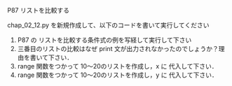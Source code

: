P87 リストを比較する

chap_02_12.py を新規作成して、以下のコードを書いて実行してください

1. P87 の リストを比較する条件式の例を写経して実行して下さい
1. 三番目のリストの比較はなぜ print 文が出力されなかったのでしょうか？理由を書いて下さい．
1. range 関数をつかって 10〜20のリストを作成し，x に 代入して下さい．
1. range 関数をつかって 10〜20のリストを作成し，y に 代入して下さい．

